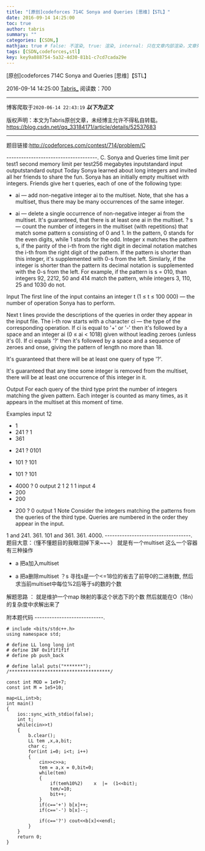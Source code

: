```yaml
---
title: "[原创]codeforces 714C Sonya and Queries [思维]【STL】"
date: 2016-09-14 14:25:00
toc: true
author: tabris
summary: ""
categories: [CSDN,]
mathjax: true # false: 不渲染, true: 渲染, internal: 只在文章内部渲染，文章列表中不渲染
tags: [CSDN,codeforces,stl]
key: key9a888754-5a32-4d30-81b1-c7cd7cada29e
---
```


[原创]codeforces 714C Sonya and Queries [思维]【STL】

2016-09-14 14:25:00  [Tabris_](https://me.csdn.net/qq_33184171) 阅读数：700

---

博客爬取于`2020-06-14 22:43:19`
***以下为正文***

版权声明：本文为Tabris原创文章，未经博主允许不得私自转载。
https://blog.csdn.net/qq_33184171/article/details/52537683

<!-- more -->

---

题目链接:http://codeforces.com/contest/714/problem/C

-------------------------------------.
C. Sonya and Queries
time limit per test1 second
memory limit per test256 megabytes
inputstandard input
outputstandard output
Today Sonya learned about long integers and invited all her friends to share the fun. Sonya has an initially empty multiset with integers. Friends give her t queries, each of one of the following type:

 +  ai — add non-negative integer ai to the multiset. Note, that she has a multiset, thus there may be many occurrences of the same integer.
 -  ai — delete a single occurrence of non-negative integer ai from the multiset. It's guaranteed, that there is at least one ai in the multiset.
? s — count the number of integers in the multiset (with repetitions) that match some pattern s consisting of 0 and 1. In the pattern, 0 stands for the even digits, while 1 stands for the odd. Integer x matches the pattern s, if the parity of the i-th from the right digit in decimal notation matches the i-th from the right digit of the pattern. If the pattern is shorter than this integer, it's supplemented with 0-s from the left. Similarly, if the integer is shorter than the pattern its decimal notation is supplemented with the 0-s from the left.
For example, if the pattern is s = 010, than integers 92, 2212, 50 and 414 match the pattern, while integers 3, 110, 25 and 1030 do not.

Input
The first line of the input contains an integer t (1 ≤ t ≤ 100 000) — the number of operation Sonya has to perform.

Next t lines provide the descriptions of the queries in order they appear in the input file. The i-th row starts with a character ci — the type of the corresponding operation. If ci is equal to '+' or '-' then it's followed by a space and an integer ai (0 ≤ ai < 1018) given without leading zeroes (unless it's 0). If ci equals '?' then it's followed by a space and a sequence of zeroes and onse, giving the pattern of length no more than 18.

It's guaranteed that there will be at least one query of type '?'.

It's guaranteed that any time some integer is removed from the multiset, there will be at least one occurrence of this integer in it.

Output
For each query of the third type print the number of integers matching the given pattern. Each integer is counted as many times, as it appears in the multiset at this moment of time.

Examples
input
12
+ 1
+ 241
? 1
+ 361
- 241
? 0101
+ 101
? 101
- 101
? 101
+ 4000
? 0
output
2
1
2
1
1
input
4
+ 200
+ 200
- 200
? 0
output
1
Note
Consider the integers matching the patterns from the queries of the third type. Queries are numbered in the order they appear in the input.

1 and 241.
361.
101 and 361.
361.
4000.
-----------------------------------.
题目大意：（懂不懂题目的我眼泪掉下来~~~）
就是有一个multiset 这么一个容器
有三种操作
+ a 把a加入multiset
 - a 把a删除multiset
？s 寻找s是一个<=18位的省去了前导0的二进制数, 然后求当前multiset中每位%2后等于s的数的个数


解题思路 ：
就是维护一个map
映射的事这个状态下的个数
然后就能在O（18n）的复杂度中求解出来了


附本题代码
----------------------------.
```
# include <bits/stdc++.h>
using namespace std;

# define LL long long int
# define INF 0x1f1f1f1f
# define pb push_back

# define lalal puts("*******");
/*************************************/

const int MOD = 1e9+7;
const int M = 1e5+10;

map<LL,int>b;
int main()
{
    ios::sync_with_stdio(false);
    int t;
    while(cin>>t)
    {
        b.clear();
        LL tem ,x,a,bit;
        char c;
        for(int i=0; i<t; i++)
        {
            cin>>c>>a;
            tem = a,x = 0,bit=0;
            while(tem)
            {
                if(tem%10%2)    x  |=  (1<<bit);
                tem/=10;
                bit++;
            }
            if(c=='+') b[x]++;
            if(c=='-') b[x]--;

            if(c=='?') cout<<b[x]<<endl;
        }
    }
    return 0;
}

```
